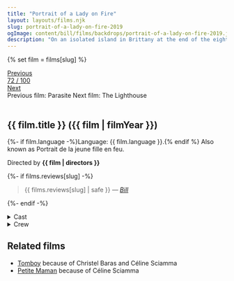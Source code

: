 ```yaml
---
title: "Portrait of a Lady on Fire"
layout: layouts/films.njk
slug: portrait-of-a-lady-on-fire-2019
ogImage: content/bill/films/backdrops/portrait-of-a-lady-on-fire-2019.jpg
description: "On an isolated island in Brittany at the end of the eighteenth century, a female painter is obliged to paint a wedding portrait of a young woman."
---
```


{% set film = films[slug] %}

<nav class="films">
  <div class="prev">
    <a href="../parasite-2019"><i class="fa-solid fa-chevron-left fa-xs"></i> Previous</a>
  </div>
  <div>
    <a class="simple" href="../">72 / 100</a>
  </div>
  <div class="next">
    <a href="../the-lighthouse-2019">Next <i class="fa-solid fa-chevron-right fa-xs"></i></a>
  </div>
  <div class="hint">
    <span class="prev-hint">
      <span class="sr-only">Previous film:</span>
      Parasite
    </span>
    <span class="next-hint">
      <span class="sr-only">Next film:</span>
      The Lighthouse
    </span>
  </div>
</nav>

<article class="film slug-portrait-of-a-lady-on-fire-2019">
  <div class="backdrop-and-poster">
    <img class="poster" src="../films/posters/{{ slug }}.jpg" alt="">
    <img class="backdrop" src="../films/backdrops/{{ slug }}.jpg" alt="">
  </div>

  <h1>{{ film.title }} ({{ film | filmYear }})</h1>

  <p>
    {%- if film.language -%}Language: {{ film.language }}.{% endif %}
    Also known as Portrait de la jeune fille en feu.
  </p>

  <p class="director">
    Directed by <strong>{{ film | directors }}</strong>
  </p>

  {%- if films.reviews[slug] -%}
    <blockquote> 
      {{ films.reviews[slug] | safe }} <em>—&nbsp;<a href="/bill">Bill</a></em>
    </blockquote> 
  {%- endif -%}

  <section class="film-detail">
    <div>
      <details>
        <summary>
          <i class="fa-solid fa-masks-theater"></i>
          Cast
        </summary>
        <ul>
          {%- for cast in film.credits.cast -%}
            <li>
              {{ cast.name }} as <em>{{ cast.character }}</em>
            </li>
          {%- endfor -%}
        </ul>
      </details>
      <details>
        <summary>
          <i class="fa-solid fa-clapperboard"></i>
          Crew
        </summary>
        <ul>
          {%- for crew in film.credits.crew -%}
            <li>
              {{ crew.name }} &mdash; <em>{{ crew.job }}</em>
            </li>
          {%- endfor -%}
        </ul>
      </details>
    </div>
  </section>

  <section class="related-films">
  <h2>Related films</h2>
  <ul>
    <li><a href="../tomboy-2011">Tomboy</a> because of Christel Baras and Céline Sciamma</li>
<li><a href="../petite-maman-2021">Petite Maman</a> because of Céline Sciamma</li>
  </ul>
</section>

</article>
